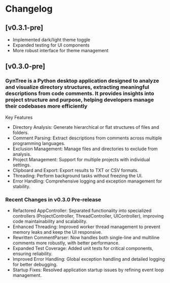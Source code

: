 # Changelog

## [v0.3.1-pre]

- Implemented dark/light theme toggle
- Expanded testing for UI components
- More robust interface for theme management

## [v0.3.0-pre]

### GynTree is a Python desktop application designed to analyze and visualize directory structures, extracting meaningful descriptions from code comments. It provides insights into project structure and purpose, helping developers manage their codebases more efficiently

Key Features

- Directory Analysis: Generate hierarchical or flat structures of files and folders.
- Comment Parsing: Extract descriptions from comments across multiple programming languages.
- Exclusion Management: Manage files and directories to exclude from analysis.
- Project Management: Support for multiple projects with individual settings.
- Clipboard and Export: Export results to TXT or CSV formats.
- Threading: Perform background tasks without freezing the UI.
- Error Handling: Comprehensive logging and exception management for stability.

### Recent Changes in v0.3.0 Pre-release

- Refactored AppController: Separated functionality into specialized controllers (ProjectController, ThreadController, UIController), improving code maintainability and scalability.
- Enhanced Threading: Improved worker thread management to prevent memory leaks and keep the UI responsive.
- Rewritten CommentParser: Now handles both single-line and multiline comments more robustly, with better performance.
- Expanded Test Coverage: Added unit tests for critical components, ensuring reliability.
- Improved Error Handling: Global exception handling and detailed logging for better debugging.
- Startup Fixes: Resolved application startup issues by refining event loop management.
